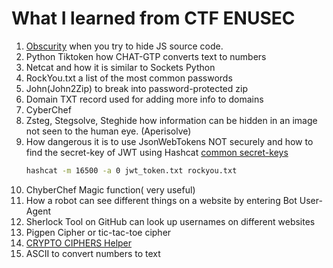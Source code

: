 # What I learned from CTF ENUSEC
1. [Obscurity](https://obf-io.deobfuscate.io/) when you try to hide JS source code.
2. Python Tiktoken how CHAT-GTP converts text to numbers 
3. Netcat and how it is similar to Sockets Python
4. RockYou.txt a list of the most common passwords 
5. John(John2Zip) to break into password-protected zip
6. Domain TXT record used for adding more info to domains
7. CyberChef
8. Zsteg, Stegsolve, Steghide how information can be hidden in an image not seen to the human eye. (Aperisolve)
9. How dangerous it is to use JsonWebTokens NOT securely and how to find the secret-key of JWT using Hashcat
   [common secret-keys](https://github.com/wallarm/jwt-secrets)
   ```bash
   hashcat -m 16500 -a 0 jwt_token.txt rockyou.txt
   ```
11. ChyberChef Magic function( very useful)
12. How a robot can see different things on a website by entering Bot User-Agent
13. Sherlock Tool on GitHub can look up usernames on different websites
14. Pigpen Cipher or tic-tac-toe cipher
15. [CRYPTO CIPHERS Helper](https://www.dcode.fr/cipher-identifier?__r=1.3c6fba63e378d1388d7d52ce2ee1f143)
16. ASCII to convert numbers to text

